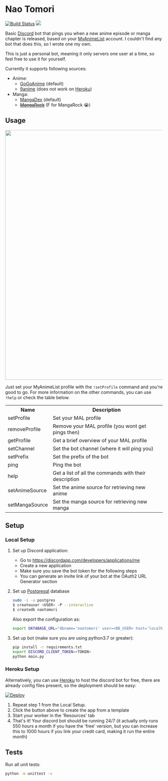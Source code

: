 # Nao Tomori
[![Build Status](https://travis-ci.org/ZhongXiLu/NaoTomori.svg?branch=master)](https://travis-ci.org/ZhongXiLu/NaoTomori)
[![](https://github.com/ZhongXiLu/NaoTomori/workflows/Python%20CI/badge.svg)](https://github.com/ZhongXiLu/NaoTomori/actions?query=workflow%3A%22Python+CI%22)

Basic [Discord](https://discordapp.com/) bot that pings you when a new anime episode or manga chapter is released, based on your [MyAnimeList](https://myanimelist.net/) account. I couldn't find any bot that does this, so I wrote one my own.

This is just a personal bot, meaning it only servers one user at a time, so feel free to use it for yourself.

Currently it supports following sources:
- Anime:
    - [GoGoAnime](https://www4.gogoanime.io/) (default)
    - [9anime](https://www1.9anime.nl/home) (does not work on [Heroku](https://www.heroku.com/))
- Manga:
    - [MangaDex](https://mangadex.org/) (default)
    - ~~[MangaRock](https://mangarock.com/)~~ (F for MangaRock 😭)

## Usage

<img src="https://i.imgur.com/w3FczKe.png" width="800">

Just set your MyAnimeList profile with the `!setProfile` command and you're good to go. For more information on the other commands, you can use `!help` or check the table below.

<table>
    <tr>
        <th>Name</th>
        <th>Description</th>
    </tr>
    <tr>
        <td>setProfile</td>
        <td>Set your MAL profile</td>
    </tr>
    <tr>
        <td>removeProfile</td>
        <td>Remove your MAL profile (you wont get pings then)</td>
    </tr>
    <tr>
        <td>getProfile</td>
        <td>Get a brief overview of your MAL profile</td>
    </tr>
    <tr>
        <td>setChannel</td>
        <td>Set the bot channel (where it will ping you)</td>
    </tr>
    <tr>
        <td>setPrefix</td>
        <td>Set the prefix of the bot</td>
    </tr>
    <tr>
        <td>ping</td>
        <td>Ping the bot</td>
    </tr>
    <tr>
        <td>help</td>
        <td>Get a list of all the commands with their description</td>
    </tr>
    <tr>
        <td>setAnimeSource</td>
        <td>Set the anime source for retrieving new anime</td>
    </tr>
    <tr>
        <td>setMangaSource</td>
        <td>Set the manga source for retrieving new manga</td>
    </tr>
</table>

## Setup

### Local Setup

1. Set up Discord application:
    - Go to https://discordapp.com/developers/applications/me
    - Create a new application
    - Make sure you save the bot token for the following steps
    - You can generate an invite link of your bot at the OAuth2 URL Generator section
2. Set up [Postgresql](https://www.postgresql.org/) database
    ```bash
    sudo -i -u postgres
    $ createuser <USER> -P --interactive
    $ createdb naotomori
    ```
    Also export the configuration as:
    ```bash
    export DATABASE_URL="dbname='naotomori' user=<DB_USER> host='localhost' password=<DB_PASSWORD>"
    ```

3. Set up bot (make sure you are using python3.7 or greater):
    ```bash
    pip install -r requirements.txt
    export DISCORD_CLIENT_TOKEN=<TOKEN>
    python main.py
    ```

### Heroku Setup

Alternatively, you can use [Heroku](https://www.heroku.com/) to host the discord bot for free, there are already config files present, so the deployment should be easy:

[![Deploy](https://www.herokucdn.com/deploy/button.png)](https://heroku.com/deploy?template=https://github.com/ZhongXiLu/NaoTomori)

1. Repeat step 1 from the Local Setup.
2. Click the button above to create the app from a template
3. Start your worker in the 'Resources' tab
4. That's it! Your discord bot should be running 24/7 (it actually only runs 550 hours a month if you have the 'free' version, but you can increase this to 1000 hours if you link your credit card, making it run the entire month)

## Tests

Run all unit tests:
```bash
python -m unittest -v
```
